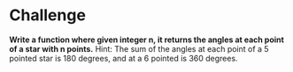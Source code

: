 # Challenge

**Write a function where given integer n, it returns the angles at each point of a star with n points.** Hint: The sum of the angles at each point of a 5 pointed star is 180 degrees, and at a 6 pointed is 360 degrees.
